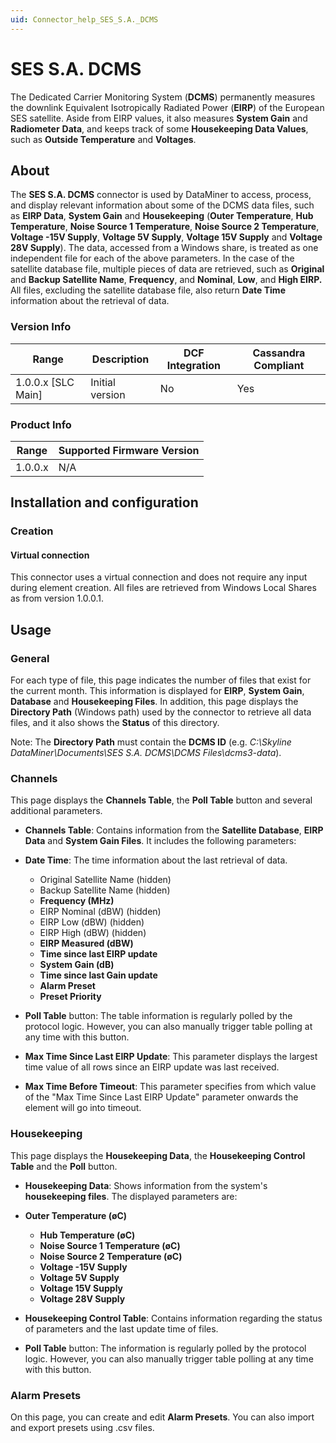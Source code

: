 ```yaml
---
uid: Connector_help_SES_S.A._DCMS
---
```


# SES S.A. DCMS

The Dedicated Carrier Monitoring System (**DCMS**) permanently measures the downlink Equivalent Isotropically Radiated Power (**EIRP**) of the European SES satellite. Aside from EIRP values, it also measures **System Gain** and **Radiometer** **Data**, and keeps track of some **Housekeeping Data Values**, such as **Outside Temperature** and **Voltages**.

## About

The **SES S.A. DCMS** connector is used by DataMiner to access, process, and display relevant information about some of the DCMS data files, such as **EIRP Data**, **System Gain** and **Housekeeping** (**Outer Temperature**, **Hub Temperature**, **Noise Source 1 Temperature**, **Noise Source 2 Temperature**, **Voltage -15V Supply**, **Voltage 5V Supply**, **Voltage 15V Supply** and **Voltage 28V Supply**). The data, accessed from a Windows share, is treated as one independent file for each of the above parameters. In the case of the satellite database file, multiple pieces of data are retrieved, such as **Original** and **Backup Satellite Name**, **Frequency**, and **Nominal**, **Low**, and **High EIRP.** All files, excluding the satellite database file, also return **Date Time** information about the retrieval of data.

### Version Info

| Range | Description | DCF Integration | Cassandra Compliant |
|----------------------|-----------------|---------------------|-------------------------|
| 1.0.0.x [SLC Main]   | Initial version | No                  | Yes                     |

### Product Info

| Range | Supported Firmware Version |
|------------------|-----------------------------|
| 1.0.0.x          | N/A                         |

## Installation and configuration

### Creation

#### Virtual connection

This connector uses a virtual connection and does not require any input during element creation. All files are retrieved from Windows Local Shares as from version 1.0.0.1.

## Usage

### General

For each type of file, this page indicates the number of files that exist for the current month. This information is displayed for **EIRP**, **System Gain**, **Database** and **Housekeeping Files**. In addition, this page displays the **Directory Path** (Windows path) used by the connector to retrieve all data files, and it also shows the **Status** of this directory.

Note: The **Directory Path** must contain the **DCMS ID** (e.g. *C:\Skyline DataMiner\Documents\SES S.A. DCMS\DCMS Files\dcms3-data*).

### Channels

This page displays the **Channels Table**, the **Poll Table** button and several additional parameters.

- **Channels Table**: Contains information from the **Satellite Database**, **EIRP Data** and **System Gain Files**. It includes the following parameters:

- **Date Time**: The time information about the last retrieval of data.
  - Original Satellite Name (hidden)
  - Backup Satellite Name (hidden)
  - **Frequency (MHz)**
  - EIRP Nominal (dBW) (hidden)
  - EIRP Low (dBW) (hidden)
  - EIRP High (dBW) (hidden)
  - **EIRP Measured (dBW)**
  - **Time since last EIRP update**
  - **System Gain (dB)**
  - **Time since last Gain update**
  - **Alarm Preset**
  - **Preset Priority**

- **Poll Table** button: The table information is regularly polled by the protocol logic. However, you can also manually trigger table polling at any time with this button.

- **Max Time Since Last EIRP Update**: This parameter displays the largest time value of all rows since an EIRP update was last received.

- **Max Time Before Timeout**: This parameter specifies from which value of the "Max Time Since Last EIRP Update" parameter onwards the element will go into timeout.

### Housekeeping

This page displays the **Housekeeping Data**, the **Housekeeping Control Table** and the **Poll** button.

- **Housekeeping Data**: Shows information from the system's **housekeeping files**. The displayed parameters are:

- **Outer Temperature (øC)**
  - **Hub Temperature (øC)**
  - **Noise Source 1 Temperature (øC)**
  - **Noise Source 2 Temperature (øC)**
  - **Voltage -15V Supply**
  - **Voltage 5V Supply**
  - **Voltage 15V Supply**
  - **Voltage 28V Supply**

- **Housekeeping Control Table**: Contains information regarding the status of parameters and the last update time of files.

- **Poll Table** button: The information is regularly polled by the protocol logic. However, you can also manually trigger table polling at any time with this button.

### Alarm Presets

On this page, you can create and edit **Alarm Presets**. You can also import and export presets using .csv files.

